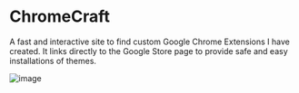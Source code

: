 # ChromeCraft

A fast and interactive site to find custom Google Chrome Extensions I have created. It links directly to the Google Store page to provide safe and easy installations of themes.

![image](https://github.com/user-attachments/assets/bc08b7ed-ac48-4e47-8a03-5b5725ce83b6)
